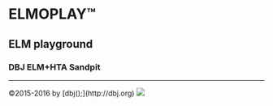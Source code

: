# ELMOPLAY&trade;
## ELM playground 
### DBJ ELM+HTA Sandpit 
<hr/>
&copy;2015-2016 by [dbj();](http://dbj.org)
<img src="http://i1.wp.com/dbj.org/wp-content/uploads/2015/12/dbj.org-logo-CENTER-670x100.png" />
